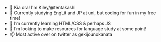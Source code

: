 - 👋 Kia ora! I'm Kiley/@tentakashi
- 👀 Currently studying EngLit and JP at uni, but coding for fun in my free time!
- 🌱 I’m currently learning HTML/CSS & perhaps JS
- 💞️ I’m looking to make resources for language study at some point!
- 📫 Most active over on twitter as gekijounokanata

<!---
tentakashi/tentakashi is a ✨ special ✨ repository because its `README.md` (this file) appears on your GitHub profile.
You can click the Preview link to take a look at your changes.
--->
